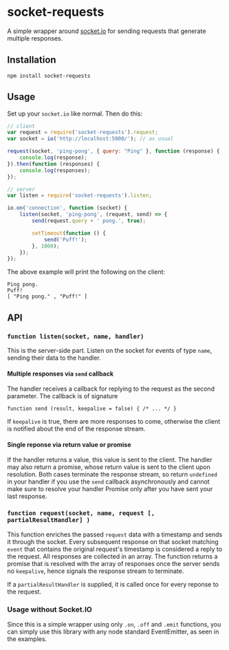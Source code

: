 # socket-requests

A simple wrapper around [socket.io](http://socket.io/) for sending requests that generate multiple responses.

## Installation

	npm install socket-requests

## Usage

Set up your `socket.io` like normal. Then do this:

```javascript
// client
var request = require('socket-requests').request;
var socket = io('http://localhost:5000/'); // as usual

request(socket, 'ping-pong', { query: "Ping" }, function (response) {
	console.log(response);
}).then(function (responses) {
	console.log(responses);
});
```

```javascript
// server
var listen = require('socket-requests').listen;

io.on('connection', function (socket) {
	listen(socket, 'ping-pong', (request, send) => {
		send(request.query + ' pong.', true);

		setTimeout(function () {
			send('Puff!');
		}, 1000);
	});
});
```

The above example will print the following on the client:

	Ping pong.
	Puff!
	[ "Ping pong." , "Puff!" ]

## API

### `function listen(socket, name, handler)`

This is the server-side part. Listen on the socket for events of type `name`, sending their data to the handler. 

#### Multiple responses via `send` callback

The handler receives a callback for replying to the request as the second parameter. The callback is of signature

	function send (result, keepalive = false) { /* ... */ }

If `keepalive` is true, there are more responses to come, otherwise the client is notified about the end of the response stream.

#### Single reponse via return value or promise

If the handler returns a value, this value is sent to the client. The handler may also return a promise, whose return value is sent to the client upon resolution. Both cases terminate the response stream, so return `undefined` in your handler if you use the `send` callback asynchronously and cannot make sure to resolve your handler Promise only after you have sent your last response.

### `function request(socket, name, request [, partialResultHandler] )`

This function enriches the passed `request` data with a timestamp and sends it through the socket. Every subsequent response on that socket matching `event` that contains the original request's timestamp is considered a reply to the request. All responses are collected in an array. The function returns a promise that is resolved with the array of responses once the server sends no `keepalive`, hence signals the response stream to terminate.

If a `partialResultHandler` is supplied, it is called once for every reponse to the request.



### Usage without Socket.IO

Since this is a simple wrapper using only `.on`, `.off` and `.emit` functions, you can simply use this library with any node standard EventEmitter, as seen in the examples.
